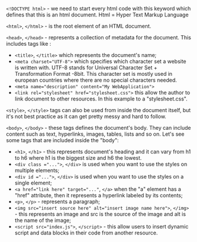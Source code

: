`<!DOCTYPE html>` -  we need to start every html code with this keyword which defines that this is an html document. Html = Hyper Text Markup Language

`<html>`, `</html>` - is the root element of an HTML document. 

`<head>`, `</head>` - represents a collection of metadata for the document. This includes tags like : 

- `<title>`, `</title>` which represents the document's name;
- `<meta charset="UTF-8">` which specifies which character set a website is written with. UTF-8 stands for Universal Character Set + Transformation Format -8bit. This character set is mostly used in european countries where there are no special characters needed.
- `<meta name="description" content="My WebApplication">` 
- `<link rel="stylesheet" href="stylesheet.css">` this allow the author to link document to other resources. In this example to a "stylesheet.css". 

`<style>`, `</style>` tags can also be used from inside the document itself, but it's not best practice as it can get pretty messy and hard to follow.

`<body>`, `</body>` - these tags defines the document's body. They can include content such as text, hyperlinks, images, tables, lists and so on. Let's see some tags that are included inside the "body":

- `<h1>`, `</h1>` - this represents document's heading and it can vary from h1 to h6 where h1 is the biggest size and h6 the lowest.
- `<div class ="...">`, `</div>` is used when you want to use the styles on multiple elements;
- `<div id ="...">`, `</div>` is used when you want to use the styles on a single element;
- `<a href="link here" target="..."`, `</a>` when the "a" element has a "href" attribute, then it represents a hyperlink labeled by its contents;
- `<p>`, `</p>` - represents a paragraph;
- `<img src="insert source here" alt="insert image name here">`, `</img>` - this represents an image and src is the source of the image and alt is the name of the image;
- `<script src="index.js">`, `</script>` - this allow users to insert dynamic script and data blocks in their code from another resource.
